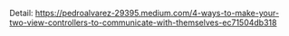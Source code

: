 Detail: https://pedroalvarez-29395.medium.com/4-ways-to-make-your-two-view-controllers-to-communicate-with-themselves-ec71504db318
